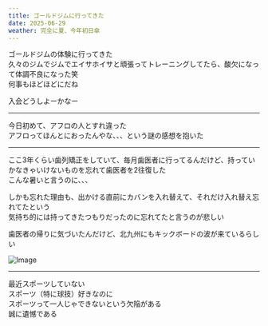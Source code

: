 ```yaml
---
title: ゴールドジムに行ってきた
date: 2025-06-29
weather: 完全に夏、今年初日傘
---
```

ゴールドジムの体験に行ってきた  
久々のジムでジムでエイサホイサと頑張ってトレーニングしてたら、酸欠になって体調不良になった笑  
何事もほどほどにだね

入会どうしよーかなー

---

今日初めて、アフロの人とすれ違った  
アフロってほんとにおったんやな、、、という謎の感想を抱いた

---

ここ3年くらい歯列矯正をしていて、毎月歯医者に行ってるんだけど、持っていかなきゃいけないものを忘れて歯医者を2往復した  
こんな暑いと言うのに、、、

しかも忘れた理由も、出かける直前にカバンを入れ替えて、それだけ入れ替え忘れてたという  
気持ち的には持ってきたつもりだったのに忘れてたと言うのが悲しい

歯医者の帰りに気づいたんだけど、北九州にもキックボードの波が来ているらしい

![Image](../../assets/diary-20250629222222.jpeg)

---

最近スポーツしていない  
スポーツ（特に球技）好きなのに  
スポーツって一人じゃできないという欠陥がある  
誠に遺憾である

